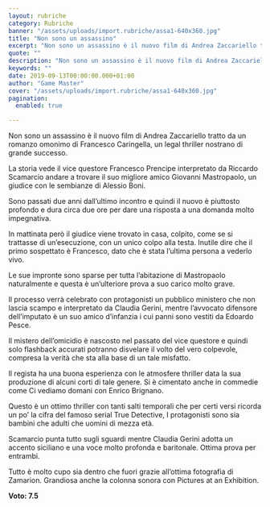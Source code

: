 ```yaml
---
layout: rubriche
category: Rubriche
banner: "/assets/uploads/import.rubriche/assa1-640x360.jpg"
title: "Non sono un assassino"
excerpt: "Non sono un assassino è il nuovo film di Andrea Zaccariello tratto da un romanzo omonimo di Francesco Caringella, un legal thriller nostrano di grande successo. La storia vede  il vice questore Francesco Prencipe interpretato da Riccardo Scamarcio andare a trovare il suo migliore amico Giovanni Mastropaolo, un giudice con le sembianze di Alessio Boni. [&hellip"
quote: ""
description: "Non sono un assassino è il nuovo film di Andrea Zaccariello tratto da un romanzo omonimo di Francesco Caringella, un legal thriller nostrano di grande successo. La storia vede  il vice questore Francesco Prencipe interpretato da Riccardo Scamarcio andare a trovare il suo migliore amico Giovanni Mastropaolo, un giudice con le sembianze di Alessio Boni. [&hellip"
keywords: ""
date: 2019-09-13T00:00:00.000+01:00
author: "Game Master"
cover: "/assets/uploads/import.rubriche/assa1-640x360.jpg"
pagination:
  enabled: true

---
```


  
Non sono un assassino è il nuovo film di Andrea Zaccariello tratto da un romanzo omonimo di Francesco Caringella, un legal thriller nostrano di grande successo.

La storia vede il vice questore Francesco Prencipe interpretato da Riccardo Scamarcio andare a trovare il suo migliore amico Giovanni Mastropaolo, un giudice con le sembianze di Alessio Boni.

Sono passati due anni dall’ultimo incontro e quindi il nuovo è piuttosto profondo e dura circa due ore per dare una risposta a una domanda molto impegnativa.

In mattinata però il giudice viene trovato in casa, colpito, come se si trattasse di un’esecuzione, con un unico colpo alla testa. Inutile dire che il primo sospettato è Francesco, dato che è stata l’ultima persona a vederlo vivo.

Le sue impronte sono sparse per tutta l’abitazione di Mastropaolo naturalmente e questa è un’ulteriore prova a suo carico molto grave.

Il processo verrà celebrato con protagonisti un pubblico ministero che non lascia scampo e interpretato da Claudia Gerini, mentre l’avvocato difensore dell’imputato è un suo amico d’infanzia i cui panni sono vestiti da Edoardo Pesce.

Il mistero dell’omicidio è nascosto nel passato del vice questore e quindi solo flashback accurati potranno disvelare il volto del vero colpevole, compresa la verità che sta alla base di un tale misfatto.

Il regista ha una buona esperienza con le atmosfere thriller data la sua produzione di alcuni corti di tale genere. Si è cimentato anche in commedie come Ci vediamo domani con Enrico Brignano.

Questo è un ottimo thriller con tanti salti temporali che per certi versi ricorda un po’ la cifra del famoso serial True Detective, I protagonisti sono sia bambini che adulti che uomini di mezza età.

Scamarcio punta tutto sugli sguardi mentre Claudia Gerini adotta un accento siciliano e una voce molto profonda e baritonale. Ottima prova per entrambi.

Tutto è molto cupo sia dentro che fuori grazie all’ottima fotografia di Zamarion. Grandiosa anche la colonna sonora con Pictures at an Exhibition.

**Voto: 7.5**